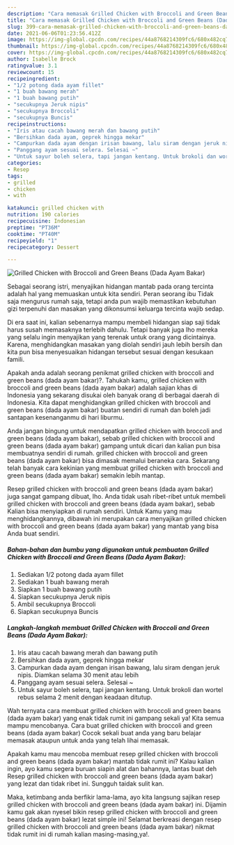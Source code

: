 ```yaml
---
description: "Cara memasak Grilled Chicken with Broccoli and Green Beans (Dada Ayam Bakar) yang nikmat Untuk Jualan"
title: "Cara memasak Grilled Chicken with Broccoli and Green Beans (Dada Ayam Bakar) yang nikmat Untuk Jualan"
slug: 399-cara-memasak-grilled-chicken-with-broccoli-and-green-beans-dada-ayam-bakar-yang-nikmat-untuk-jualan
date: 2021-06-06T01:23:56.412Z
image: https://img-global.cpcdn.com/recipes/44a8768214309fc6/680x482cq70/grilled-chicken-with-broccoli-and-green-beans-dada-ayam-bakar-foto-resep-utama.jpg
thumbnail: https://img-global.cpcdn.com/recipes/44a8768214309fc6/680x482cq70/grilled-chicken-with-broccoli-and-green-beans-dada-ayam-bakar-foto-resep-utama.jpg
cover: https://img-global.cpcdn.com/recipes/44a8768214309fc6/680x482cq70/grilled-chicken-with-broccoli-and-green-beans-dada-ayam-bakar-foto-resep-utama.jpg
author: Isabelle Brock
ratingvalue: 3.1
reviewcount: 15
recipeingredient:
- "1/2 potong dada ayam fillet"
- "1 buah bawang merah"
- "1 buah bawang putih"
- "secukupnya Jeruk nipis"
- "secukupnya Broccoli"
- "secukupnya Buncis"
recipeinstructions:
- "Iris atau cacah bawang merah dan bawang putih"
- "Bersihkan dada ayam, geprek hingga mekar"
- "Campurkan dada ayam dengan irisan bawang, lalu siram dengan jeruk nipis. Diamkan selama 30 menit atau lebih"
- "Panggang ayam sesuai selera. Selesai ~"
- "Untuk sayur boleh selera, tapi jangan kentang. Untuk brokoli dan wortel rebus selama 2 menit dengan keadaan ditutup."
categories:
- Resep
tags:
- grilled
- chicken
- with

katakunci: grilled chicken with 
nutrition: 190 calories
recipecuisine: Indonesian
preptime: "PT36M"
cooktime: "PT40M"
recipeyield: "1"
recipecategory: Dessert

---
```



![Grilled Chicken with Broccoli and Green Beans (Dada Ayam Bakar)](https://img-global.cpcdn.com/recipes/44a8768214309fc6/680x482cq70/grilled-chicken-with-broccoli-and-green-beans-dada-ayam-bakar-foto-resep-utama.jpg)

Sebagai seorang istri, menyajikan hidangan mantab pada orang tercinta adalah hal yang memuaskan untuk kita sendiri. Peran seorang ibu Tidak saja mengurus rumah saja, tetapi anda pun wajib memastikan kebutuhan gizi terpenuhi dan masakan yang dikonsumsi keluarga tercinta wajib sedap.

Di era  saat ini, kalian sebenarnya mampu membeli hidangan siap saji tidak harus susah memasaknya terlebih dahulu. Tetapi banyak juga lho mereka yang selalu ingin menyajikan yang terenak untuk orang yang dicintainya. Karena, menghidangkan masakan yang diolah sendiri jauh lebih bersih dan kita pun bisa menyesuaikan hidangan tersebut sesuai dengan kesukaan famili. 



Apakah anda adalah seorang penikmat grilled chicken with broccoli and green beans (dada ayam bakar)?. Tahukah kamu, grilled chicken with broccoli and green beans (dada ayam bakar) adalah sajian khas di Indonesia yang sekarang disukai oleh banyak orang di berbagai daerah di Indonesia. Kita dapat menghidangkan grilled chicken with broccoli and green beans (dada ayam bakar) buatan sendiri di rumah dan boleh jadi santapan kesenanganmu di hari liburmu.

Anda jangan bingung untuk mendapatkan grilled chicken with broccoli and green beans (dada ayam bakar), sebab grilled chicken with broccoli and green beans (dada ayam bakar) gampang untuk dicari dan kalian pun bisa membuatnya sendiri di rumah. grilled chicken with broccoli and green beans (dada ayam bakar) bisa dimasak memalui beraneka cara. Sekarang telah banyak cara kekinian yang membuat grilled chicken with broccoli and green beans (dada ayam bakar) semakin lebih mantap.

Resep grilled chicken with broccoli and green beans (dada ayam bakar) juga sangat gampang dibuat, lho. Anda tidak usah ribet-ribet untuk membeli grilled chicken with broccoli and green beans (dada ayam bakar), sebab Kalian bisa menyiapkan di rumah sendiri. Untuk Kamu yang mau menghidangkannya, dibawah ini merupakan cara menyajikan grilled chicken with broccoli and green beans (dada ayam bakar) yang mantab yang bisa Anda buat sendiri.

<!--inarticleads1-->

##### Bahan-bahan dan bumbu yang digunakan untuk pembuatan Grilled Chicken with Broccoli and Green Beans (Dada Ayam Bakar):

1. Sediakan 1/2 potong dada ayam fillet
1. Sediakan 1 buah bawang merah
1. Siapkan 1 buah bawang putih
1. Siapkan secukupnya Jeruk nipis
1. Ambil secukupnya Broccoli
1. Siapkan secukupnya Buncis




<!--inarticleads2-->

##### Langkah-langkah membuat Grilled Chicken with Broccoli and Green Beans (Dada Ayam Bakar):

1. Iris atau cacah bawang merah dan bawang putih
1. Bersihkan dada ayam, geprek hingga mekar
1. Campurkan dada ayam dengan irisan bawang, lalu siram dengan jeruk nipis. Diamkan selama 30 menit atau lebih
1. Panggang ayam sesuai selera. Selesai ~
1. Untuk sayur boleh selera, tapi jangan kentang. Untuk brokoli dan wortel rebus selama 2 menit dengan keadaan ditutup.




Wah ternyata cara membuat grilled chicken with broccoli and green beans (dada ayam bakar) yang enak tidak rumit ini gampang sekali ya! Kita semua mampu mencobanya. Cara buat grilled chicken with broccoli and green beans (dada ayam bakar) Cocok sekali buat anda yang baru belajar memasak ataupun untuk anda yang telah lihai memasak.

Apakah kamu mau mencoba membuat resep grilled chicken with broccoli and green beans (dada ayam bakar) mantab tidak rumit ini? Kalau kalian ingin, ayo kamu segera buruan siapin alat dan bahannya, lantas buat deh Resep grilled chicken with broccoli and green beans (dada ayam bakar) yang lezat dan tidak ribet ini. Sungguh taidak sulit kan. 

Maka, ketimbang anda berfikir lama-lama, ayo kita langsung sajikan resep grilled chicken with broccoli and green beans (dada ayam bakar) ini. Dijamin kamu gak akan nyesel bikin resep grilled chicken with broccoli and green beans (dada ayam bakar) lezat simple ini! Selamat berkreasi dengan resep grilled chicken with broccoli and green beans (dada ayam bakar) nikmat tidak rumit ini di rumah kalian masing-masing,ya!.

